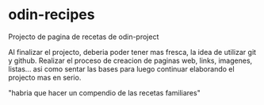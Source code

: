 # odin-recipes
Projecto de pagina de recetas de odin-project

Al finalizar el projecto, deberia poder tener mas fresca, la idea de utilizar git y github. Realizar el proceso de creacion de paginas web, links, imagenes, listas... asi como sentar las bases para luego continuar elaborando el projecto mas en serio.

"habria que hacer un compendio de las recetas familiares"

